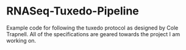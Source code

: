 # RNASeq-Tuxedo-Pipeline
Example code for following the tuxedo protocol as designed by Cole Trapnell. All of the specifications are geared towards the project I am working on.
